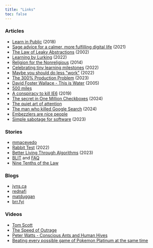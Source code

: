 ```yaml
---
title: "Links"
toc: false
---
```


### Articles
- [Learn in Public](https://www.swyx.io/learn-in-public) (2018)
- [Sage advice for a calmer, more fulfilling digital life](https://datagubbe.se/sage/) (2021)
- [The Law of Leaky Abstractions](https://www.joelonsoftware.com/2002/11/11/the-law-of-leaky-abstractions/) (2002)
- [Learning by Lurking](https://www.netmeister.org/blog/learning-by-lurking.html) (2022)
- [Religion for the Nonreligious](https://waitbutwhy.com/2014/10/religion-for-the-nonreligious.html) (2014)
- [Celebrating tiny learning milestones](https://jvns.ca/blog/2022/03/13/celebrate-tiny-learning-milestones/) (2022)
- [Maybe you should do less "work"](https://www.johnwhiles.com/posts/work) (2022)
- [The 300% Production Problem](https://leebriggs.co.uk/blog/2023/09/28/300_percent_problem) (2023)
- [David Foster Wallace - This is Water](https://fs.blog/david-foster-wallace-this-is-water/) (2005)
- [500 miles](https://web.mit.edu/jemorris/humor/500-miles)
- [A conspiracy to kill IE6](https://blog.chriszacharias.com/a-conspiracy-to-kill-ie6) (2019)
- [The secret in One Million Checkboxes](https://eieio.games/essays/the-secret-in-one-million-checkboxes/) (2024)
- [The quiet art of attention](https://billwear.github.io/art-of-attention.html)
- [The man who killed Google Search](https://www.wheresyoured.at/the-men-who-killed-google/) (2024)
- [Embezzlers are nice people](https://www.stimmel-law.com/en/articles/story-1-embezzlers-are-nice-people)
- [Simple sabotage for software](https://erikbern.com/2023/12/13/simple-sabotage-for-software.html) (2023)

### Stories

- [mmacevedo](https://qntm.org/mmacevedo)
- [Rabbit Test](https://www.uncannymagazine.com/article/rabbit-test/) (2022)
- [Better Living Through Algorithms](https://clarkesworldmagazine.com/kritzer_05_23/) (2023)
- [BLIT](https://www.infinityplus.co.uk/stories/blit.htm) and [FAQ](https://ansible.uk/writing/c-b-faq.html)
- [Nine Tenths of the Law](https://www.beneath-ceaseless-skies.com/stories/nine-tenths-of-the-law/)

### Blogs

- [jvns.ca](https://jvns.ca/)
- [rednafi](https://rednafi.com/about/)
- [matduggan](https://matduggan.com/)
- [brr.fyi](https://brr.fyi/)

### Videos

- [Tom Scott](https://www.youtube.com/@TomScottGo)
- [The Speed of Outrage](https://www.youtube.com/watch?v=jE2PP7EowdM)
- [Peter Watts - Conscious Ants and Human Hives](https://www.youtube.com/watch?v=v4uwaw_5Q3I)
- [Beating every possible game of Pokemon Platinum at the same time](https://www.youtube.com/watch?v=jNMWkD5VsZ8)
